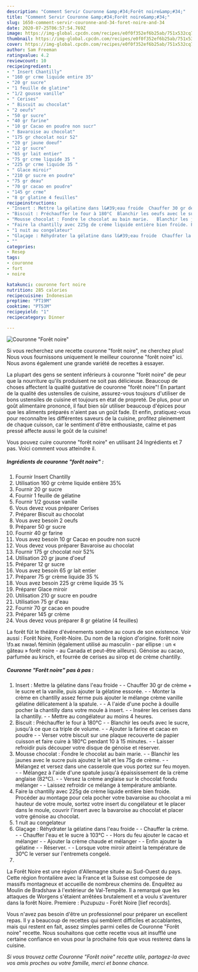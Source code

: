 ```yaml
---
description: "Comment Servir Couronne &amp;#34;Forêt noire&amp;#34;"
title: "Comment Servir Couronne &amp;#34;Forêt noire&amp;#34;"
slug: 1650-comment-servir-couronne-and-34-foret-noire-and-34
date: 2020-07-25T06:57:54.769Z
image: https://img-global.cpcdn.com/recipes/e0f0f352ef6b25ab/751x532cq70/couronne-foret-noire-photo-principale-de-la-recette.jpg
thumbnail: https://img-global.cpcdn.com/recipes/e0f0f352ef6b25ab/751x532cq70/couronne-foret-noire-photo-principale-de-la-recette.jpg
cover: https://img-global.cpcdn.com/recipes/e0f0f352ef6b25ab/751x532cq70/couronne-foret-noire-photo-principale-de-la-recette.jpg
author: Sam Freeman
ratingvalue: 4.2
reviewcount: 10
recipeingredient:
- " Insert Chantilly"
- "160 gr crme liquide entire 35"
- "20 gr sucre"
- "1 feuille de glatine"
- "1/2 gousse vanille"
- " Cerises"
- " Biscuit au chocolat"
- "2 oeufs"
- "50 gr sucre"
- "40 gr farine"
- "10 gr Cacao en poudre non sucr"
- " Bavaroise au chocolat"
- "175 gr chocolat noir 52"
- "20 gr jaune doeuf"
- "12 gr sucre"
- "65 gr lait entier"
- "75 gr crme liquide 35 "
- "225 gr crme liquide 35 "
- " Glace miroir"
- "210 gr sucre en poudre"
- "75 gr deau"
- "70 gr cacao en poudre"
- "145 gr crme"
- "8 gr glatine 4 feuilles"
recipeinstructions:
- "Insert : Mettre la gélatine dans l&#39;eau froide  Chauffer 30 gr de crème + le sucre et la vanille, puis ajouter la gélatine essorée.  Monter la crème en chantilly assez ferme puis ajouter le mélange crème vanille gélatine délicatement à la spatule.  A l&#39;aide d&#39;une poche à douille pocher la chantilly dans votre moule à insert.  Insérer les cerises dans la chantilly.  Mettre au congélateur au moins 4 heures."
- "Biscuit : Préchauffer le four à 180°C  Blanchir les oeufs avec le sucre, jusqu&#39;à ce que ca triple de volume.  Ajouter la farine et cacao en poudre   Verser votre biscuit sur une plaque recouverte de papier cuisson et faire cuire à 180°C pendant 10 à 15 minutes.  Laisser refroidir puis découper votre disque de génoise et réserver."
- "Mousse chocolat : Fondre le chocolat au bain marie.   Blanchir les jaunes avec le sucre puis ajoutez le lait et les 75g de crème.  Mélangez et versez dans une casserole que vous portez sur feu moyen.  Mélangez à l&#39;aide d&#39;une spatule jusqu&#39;à épaississement de la crème anglaise (82°C).  Versez la crème anglaise sur le chocolat fondu mélanger  Laissez refroidir ce mélange à température ambiante."
- "Faire la chantilly avec 225g de crème liquide entière bien froide. Procéder au montage pour cela pocher votre bavaroise au chocolat a mi hauteur de votre moule, sortez votre insert du congélateur et le placer dans le moule, couvrir l&#39;insert avec la bavaroise au chocolat et placer votre génoise au chocolat."
- "1 nuit au congelateur"
- "Glaçage : Réhydrater la gélatine dans l&#39;eau froide  Chauffer la crème.  Chauffer l&#39;eau et le sucre à 103°C  Hors du feu ajouter le cacao et mélanger  Ajouter la crème chaude et mélanger  Enfin ajouter la gélatine  Réserver.  Lorsque votre miroir atteint la température de 30°C le verser sur l&#39;entremets congelé."
- ""
categories:
- Resep
tags:
- couronne
- fort
- noire

katakunci: couronne fort noire 
nutrition: 285 calories
recipecuisine: Indonesian
preptime: "PT19M"
cooktime: "PT53M"
recipeyield: "1"
recipecategory: Dinner

---
```



![Couronne &#34;Forêt noire&#34;](https://img-global.cpcdn.com/recipes/e0f0f352ef6b25ab/751x532cq70/couronne-foret-noire-photo-principale-de-la-recette.jpg)

Si vous recherchez une recette couronne &#34;forêt noire&#34;, ne cherchez plus! Nous vous fournissons uniquement le meilleur couronne &#34;forêt noire&#34; ici. Nous avons également une grande variété de recettes à essayer.

La plupart des gens se sentent inférieurs à couronne &#34;forêt noire&#34; de peur que la nourriture qu'ils produisent ne soit pas délicieuse. Beaucoup de choses affectent la qualité gustative de couronne &#34;forêt noire&#34;! En partant de la qualité des ustensiles de cuisine, assurez-vous toujours d'utiliser de bons ustensiles de cuisine et toujours en état de propreté. De plus, pour un goût alimentaire prononcé, il faut bien sûr utiliser beaucoup d'épices pour que les aliments préparés n'aient pas un goût fade. Et enfin, pratiquez-vous pour reconnaître les différentes saveurs de la cuisine, profitez pleinement de chaque cuisson, car le sentiment d'être enthousiaste, calme et pas pressé affecte aussi le goût de la cuisine!

<!--inarticleads1-->

Vous pouvez cuire couronne &#34;forêt noire&#34; en utilisant 24 Ingrédients et 7 pas. Voici comment vous atteindre il.

##### Ingrédients de couronne &#34;forêt noire&#34; :

1. Fournir  Insert Chantilly
1. Utilisation 160 gr crème liquide entière 35%
1. Fournir 20 gr sucre
1. Fournir 1 feuille de gélatine
1. Fournir 1/2 gousse vanille
1. Vous devez vous préparer  Cerises
1. Préparer  Biscuit au chocolat
1. Vous avez besoin 2 oeufs
1. Préparer 50 gr sucre
1. Fournir 40 gr farine
1. Vous avez besoin 10 gr Cacao en poudre non sucré
1. Vous devez vous préparer  Bavaroise au chocolat
1. Fournir 175 gr chocolat noir 52%
1. Utilisation 20 gr jaune d&#39;oeuf
1. Préparer 12 gr sucre
1. Vous avez besoin 65 gr lait entier
1. Préparer 75 gr crème liquide 35 %
1. Vous avez besoin 225 gr crème liquide 35 %
1. Préparer  Glace miroir
1. Utilisation 210 gr sucre en poudre
1. Utilisation 75 gr d&#39;eau
1. Fournir 70 gr cacao en poudre
1. Préparer 145 gr crème
1. Vous devez vous préparer 8 gr gélatine (4 feuilles)


La forêt fût le théâtre d&#39;événements sombre au cours de son existence. Voir aussi : Forêt Noire, Forêt-Noire. Du nom de la région d&#39;origine. forêt noire \fɔ.ʁɛ nwaʁ\ féminin (également utilisé au masculin - par ellipse : un « gâteau » forêt noire - au Canada et peut-être ailleurs). Génoise au cacao, parfumée au kirsch, et fourrée de cerises au sirop et de crème chantilly. 

<!--inarticleads2-->

##### Couronne &#34;Forêt noire&#34; pas à pas :

1. Insert : Mettre la gélatine dans l&#39;eau froide -  - Chauffer 30 gr de crème + le sucre et la vanille, puis ajouter la gélatine essorée. -  - Monter la crème en chantilly assez ferme puis ajouter le mélange crème vanille gélatine délicatement à la spatule. -  - A l&#39;aide d&#39;une poche à douille pocher la chantilly dans votre moule à insert. -  - Insérer les cerises dans la chantilly. -  - Mettre au congélateur au moins 4 heures.
1. Biscuit : Préchauffer le four à 180°C -  - Blanchir les oeufs avec le sucre, jusqu&#39;à ce que ca triple de volume. -  - Ajouter la farine et cacao en poudre  -  - Verser votre biscuit sur une plaque recouverte de papier cuisson et faire cuire à 180°C pendant 10 à 15 minutes. -  - Laisser refroidir puis découper votre disque de génoise et réserver.
1. Mousse chocolat : Fondre le chocolat au bain marie.  -  - Blanchir les jaunes avec le sucre puis ajoutez le lait et les 75g de crème. -  - Mélangez et versez dans une casserole que vous portez sur feu moyen. -  - Mélangez à l&#39;aide d&#39;une spatule jusqu&#39;à épaississement de la crème anglaise (82°C). -  - Versez la crème anglaise sur le chocolat fondu mélanger -  - Laissez refroidir ce mélange à température ambiante.
1. Faire la chantilly avec 225g de crème liquide entière bien froide. Procéder au montage pour cela pocher votre bavaroise au chocolat a mi hauteur de votre moule, sortez votre insert du congélateur et le placer dans le moule, couvrir l&#39;insert avec la bavaroise au chocolat et placer votre génoise au chocolat.
1. 1 nuit au congelateur
1. Glaçage : Réhydrater la gélatine dans l&#39;eau froide -  - Chauffer la crème. -  - Chauffer l&#39;eau et le sucre à 103°C -  - Hors du feu ajouter le cacao et mélanger -  - Ajouter la crème chaude et mélanger -  - Enfin ajouter la gélatine -  - Réserver. -  - Lorsque votre miroir atteint la température de 30°C le verser sur l&#39;entremets congelé.
1. 


La Forêt Noire est une région d&#39;Allemagne située au Sud-Ouest du pays. Cette région frontalière avec la France et la Suisse est composée de massifs montagneux et accueille de nombreux chemins de. Enquêtez au Moulin de Bradshaw à l&#39;extérieur de Val-Tempête. Il a remarqué que les attaques de Worgens s&#39;étaient arrêtées brutalement et a voulu s&#39;aventurer dans la forêt Noire. Premiere : Puzupuzu - Forêt Noire [lief records]. 

<!--inarticleads1-->

<p>
Vous n'avez pas besoin d'être un professionnel pour préparer un excellent repas. Il y a beaucoup de recettes qui semblent difficiles et accablantes, mais qui restent en fait, assez simples parmi celles de Couronne &#34;Forêt noire&#34; recette. Nous souhaitons que cette recette vous ait insufflé une certaine confiance en vous pour la prochaine fois que vous resterez dans la cuisine.
</p>

<p>
<i>Si vous trouvez cette Couronne &#34;Forêt noire&#34; recette utile, partagez-la avec vos amis proches ou votre famille, merci et bonne chance.</i>
</p>

